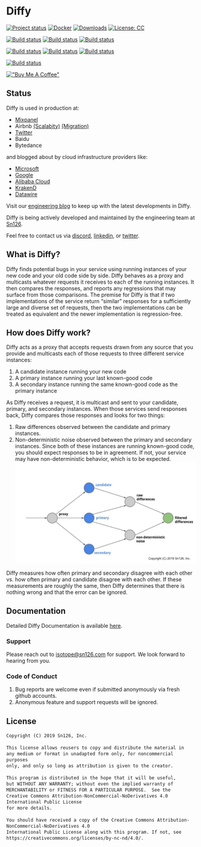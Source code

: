 # Diffy
[![Project status](https://img.shields.io/badge/status-active-brightgreen.svg)](#status)
[![Docker](https://img.shields.io/docker/pulls/diffy/diffy)](https://hub.docker.com/r/diffy/diffy)
[![Downloads](https://img.shields.io/github/downloads/opendiffy/diffy/total.svg)](https://github.com/opendiffy/diffy/releases/latest)
[![License: CC](https://img.shields.io/badge/License-CC%20BY%20NC%20ND-blue.svg)](https://creativecommons.org/licenses/by-nc-nd/4.0/legalcode)

[![Build status](https://github.com/opendiffy/diffy/actions/workflows/maven_macos_13.yml/badge.svg
)](https://github.com/opendiffy/diffy/actions/workflows/maven_macos_13.yml)
[![Build status](https://github.com/opendiffy/diffy/actions/workflows/maven_macos_12.yml/badge.svg
)](https://github.com/opendiffy/diffy/actions/workflows/maven_macos_12.yml)
[![Build status](https://github.com/opendiffy/diffy/actions/workflows/maven_macos_latest.yml/badge.svg
)](https://github.com/opendiffy/diffy/actions/workflows/maven_macos_latest.yml)

[![Build status](https://github.com/opendiffy/diffy/actions/workflows/maven_windows_latest.yml/badge.svg
)](https://github.com/opendiffy/diffy/actions/workflows/maven_windows_latest.yml)
[![Build status](https://github.com/opendiffy/diffy/actions/workflows/maven_windows_2022.yml/badge.svg
)](https://github.com/opendiffy/diffy/actions/workflows/maven_windows_2022.yml)
[![Build status](https://github.com/opendiffy/diffy/actions/workflows/maven_windows_2019.yml/badge.svg
)](https://github.com/opendiffy/diffy/actions/workflows/maven_windows_2019.yml)

[![Build status](https://github.com/opendiffy/diffy/actions/workflows/maven_ubuntu_latest.yml/badge.svg
)](https://github.com/opendiffy/diffy/actions/workflows/maven_ubuntu_latest.yml)

[!["Buy Me A Coffee"](https://www.buymeacoffee.com/assets/img/custom_images/orange_img.png)](https://www.buymeacoffee.com/diffy)
## Status

Diffy is used in production at:
* [Mixpanel](https://engineering.mixpanel.com/safely-rewriting-mixpanels-highest-throughput-service-in-golang-mixpanel-engineering-62cd69b5ebdb)
* Airbnb [(Scalabity)](https://www.infoq.com/presentations/airbnb-services-scalability/) [(Migration)](https://www.infoq.com/presentations/airbnb-soa-migration/)
* [Twitter](https://blog.twitter.com/engineering/en_us/a/2015/diffy-testing-services-without-writing-tests.html)
* Baidu
* Bytedance

and blogged about by cloud infrastructure providers like:
* [Microsoft](https://microsoft.github.io/code-with-engineering-playbook/automated-testing/shadow-testing/)
* [Google](https://cloud.google.com/architecture/application-deployment-and-testing-strategies#shadow_test_pattern)
* [Alibaba Cloud](https://www.alibabacloud.com/blog/traffic-management-with-istio-3-traffic-comparison-analysis-based-on-istio_594545)
* [KrakenD](https://www.krakend.io/blog/migrate-aws-api-gateway-to-krakend/)
* [Datawire](https://blog.getambassador.io/next-level-testing-with-an-api-gateway-and-continuous-delivery-9cbb9c4564b5)

Visit our [engineering blog](https://content.sn126.com/blog) to keep up with the latest developments in Diffy.

Diffy is being actively developed and maintained by the engineering team at [Sn126](https://www.sn126.com).

Feel free to contact us via [discord](https://discord.gg/QEJRxgVfD8), [linkedin](https://www.linkedin.com/company/diffy), or [twitter](https://twitter.com/diffyproject).

## What is Diffy?

Diffy finds potential bugs in your service using running instances of your new code and your old
code side by side. Diffy behaves as a proxy and multicasts whatever requests it receives to each of
the running instances. It then compares the responses, and reports any regressions that may surface
from those comparisons. The premise for Diffy is that if two implementations of the service return
“similar” responses for a sufficiently large and diverse set of requests, then the two
implementations can be treated as equivalent and the newer implementation is regression-free.

## How does Diffy work?

Diffy acts as a proxy that accepts requests drawn from any source that you provide and multicasts
each of those requests to three different service instances:

1. A candidate instance running your new code
2. A primary instance running your last known-good code
3. A secondary instance running the same known-good code as the primary instance

As Diffy receives a request, it is multicast and sent to your candidate, primary, and secondary
instances. When those services send responses back, Diffy compares those responses and looks for two
things:

1. Raw differences observed between the candidate and primary instances.
2. Non-deterministic noise observed between the primary and secondary instances. Since both of these
   instances are running known-good code, you should expect responses to be in agreement. If not,
   your service may have non-deterministic behavior, which is to be expected.
![Diffy Topology](/images/diffy_topology.png)

Diffy measures how often primary and secondary disagree with each other vs. how often primary and
candidate disagree with each other. If these measurements are roughly the same, then Diffy
determines that there is nothing wrong and that the error can be ignored.

## Documentation

Detailed Diffy Documentation is available [here](https://content.sn126.com/docs/diffy).

### Support
Please reach out to isotope@sn126.com for support. We look forward to hearing from you.

### Code of Conduct
1. Bug reports are welcome even if submitted anonymously via fresh github accounts.
2. Anonymous feature and support requests will be ignored.

## License

    Copyright (C) 2019 Sn126, Inc.

    This license allows reusers to copy and distribute the material in 
    any medium or format in unadapted form only, for noncommercial purposes 
    only, and only so long as attribution is given to the creator. 

    This program is distributed in the hope that it will be useful,
    but WITHOUT ANY WARRANTY; without even the implied warranty of
    MERCHANTABILITY or FITNESS FOR A PARTICULAR PURPOSE.  See the
    Creative Commons Attribution-NonCommercial-NoDerivatives 4.0 International Public License
    for more details.

    You should have received a copy of the Creative Commons Attribution-NonCommercial-NoDerivatives 4.0
    International Public License along with this program. If not, see 
    https://creativecommons.org/licenses/by-nc-nd/4.0/.
